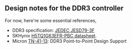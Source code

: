 
## Design notes for the DDR3 controller

For now, here're some essential references,

* DDR3 specification: [JEDEC JESD79-3F](https://github.com/LongJohnCoder/ddr-doc/find/gh-pages)
* SKHynix [H5TQ1G63EFR-PBC datasheet](https://www.datasheets360.com/part/detail/h5tq1g63efr-pbc/5056929029748192395/).
* Micron [TN-41-13](https://www.micron.com/-/media/client/global/documents/products/technical-note/dram/tn4113_ddr3_point_to_point_design.pdf): DDR3 Point-to-Point Design Support